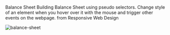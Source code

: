 Balance Sheet
Building Balance Sheet using pseudo selectors. 
Change style of an element when you hover over it with the mouse and trigger other events on the webpage.
from Responsive Web Design

![balance-sheet](https://user-images.githubusercontent.com/93895982/209470200-25c8dfa1-7ee4-421a-bf3c-e274abfc3a54.png)
